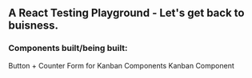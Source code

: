 ## A React Testing Playground - Let's get back to buisness.

### Components built/being built:

Button + Counter
Form for Kanban Components
Kanban Component
